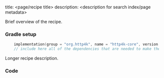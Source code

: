 title: <page/recipe title>
description: <description for search index/page metadata>

Brief overview of the recipe.

### Gradle setup
```kotlin
    implementation(group = "org.http4k", name = "http4k-core", version = "4.41.0.0")
    // include here all of the dependencies that are needed to make the code run
```

Longer recipe description.

### Code [<img class="octocat"/>](https://github.com/http4k/http4k/blob/master/src/docs/howto/<folder>/example.kt)

<script src="https://gist-it.appspot.com/https://github.com/http4k/http4k/blob/master/src/docs/howto/<folder>/example.kt"></script>
```
